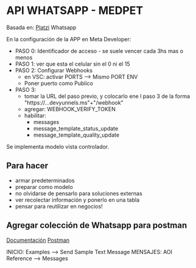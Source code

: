 # API WHATSAPP - MEDPET

Basada en: [Platzi](https://platzi.com/cursos/whatsapp-api/) Whatsapp

En la configuración de la APP en Meta Developer:

* PASO 0: Identificador de acceso - se suele vencer cada 3hs mas o menos
* PASO 1: ver que esta el celular sin el 0 ni el 15
* PASO 2: Configurar Webhooks
  * en VSC: activar PORTS --> Mismo PORT ENV
  * Poner puerto como Publico
* PASO 3:
  * tomar la URL del paso previo, y colocarlo ene l paso 3 de la forma "https://...devyunnels.ms"+"/webhook"
  * agregar: WEBHOOK_VERIFY_TOKEN
  * habilitar:
    * messages
    * message_template_status_update
    * message_template_quality_update

Se implementa modelo vista controlador.

## Para hacer

* armar predeterminados
* preparar como modelo
* no olvidarse de pensarlo para soluciones externas
* ver recolectar información y ponerlo en una tabla
* pensar para reutilizar en negocios!

## Agregar colección de Whatsapp para postman

[Documentación](https://developers.facebook.com/docs/whatsapp/cloud-api/reference/messages)
[Postman](https://elements.getpostman.com/view/fork?collection=13382743-84d01ff8-4253-4720-b454-af661f36acc2&referrer=https%3A%2F%2Fdevelopers.facebook.com%2Fapp%2Fdashboard#)

INICIO: Examples --> Send Sample Text Message
MENSAJES: AOI Reference --> Messages
